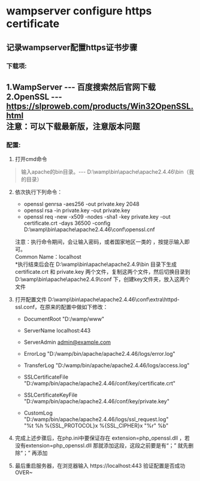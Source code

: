 # wampserver configure https certificate
## 记录wampserver配置https证书步骤

### 下载项:

1.WampServer --- 百度搜索然后官网下载  
2.OpenSSL --- https://slproweb.com/products/Win32OpenSSL.html  
注意：可以下载最新版，注意版本问题 
-------------------------------------------------------------------------

### 配置:

1. 打开cmd命令  
> 输入apache的bin目录。--- D:\wamp\bin\apache\apache2.4.46\bin（我的目录）    

2. 依次执行下列命令：    
   * openssl genrsa -aes256 -out private.key 2048  
   + openssl rsa -in private.key -out private.key  
   + openssl req -new -x509 -nodes -sha1 -key private.key -out certificate.crt -days 36500 -config D:\wamp\bin\apache\apache2.4.46\conf\openssl.cnf   
  
    注意：执行命令期间，会让输入密码，或者国家地区一类的 ，按提示输入即可。  
       Common Name：localhost  
  *执行结束后会在 D:\wamp\bin\apache\apache2.4.9\bin 目录下生成 certificate.crt 和 private.key 两个文件，复制这两个文件，然后切换目录到 D:\wamp\bin\apache\apache2.4.9\conf 下，创建key文件夹，放入这两个文件

3. 打开配置文件 D:\wamp\bin\apache\apache2.4.46\conf\extra\httpd-ssl.conf，在原来的配置中做如下修改：  
   + DocumentRoot "D:/wamp/www"  
   + ServerName localhost:443  
   + ServerAdmin admin@example.com  
   + ErrorLog "D:/wamp/bin/apache/apache2.4.46/logs/error.log" 
   + TransferLog "D:/wamp/bin/apache/apache2.4.46/logs/access.log"
   
   + SSLCertificateFile "D:/wamp/bin/apache/apache2.4.46/conf/key/certificate.crt"
   + SSLCertificateKeyFile "D:/wamp/bin/apache/apache2.4.46/conf/key/private.key"
   
   + CustomLog "D:/wamp/bin/apache/apache2.4.46/logs/ssl_request.log" \
          "%t %h %{SSL_PROTOCOL}x %{SSL_CIPHER}x \"%r\" %b"  

4. 完成上述步骤后，在php.ini中要保证存在 extension=php_openssl.dll ，若没有extension=php_openssl.dll 那就添加这段，这段之前要是有“；” 就先删除“；” 再添加
 
5. 最后重启服务器，在浏览器输入 https://localhost:443  验证配置是否成功  
 OVER~
 
